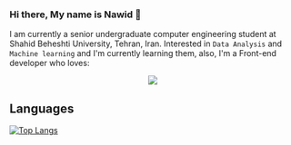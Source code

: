 ### Hi there, My name is Nawid 👋

I am currently a senior undergraduate computer engineering student at Shahid Beheshti University, Tehran, Iran. Interested in ```Data Analysis``` and ```Machine learning``` and I'm currently learning them, also, I'm a Front-end developer who loves:
<p align="center">
  <a href="https://skillicons.dev">
    <img src="https://skillicons.dev/icons?i=react,flutter" />
  </a>
</p>

## Languages
[![Top Langs](https://github-readme-stats.vercel.app/api/top-langs/?username=nawidadkhah&hide_progress=true&theme=highcontrast)](https://github.com/nawidadkhah?tab=repositories)



<!--
**nawidadkhah/nawidadkhah** is a ✨ _special_ ✨ repository because its `README.md` (this file) appears on your GitHub profile.

Here are some ideas to get you started:

- 🔭 I’m currently working on ...

- 👯 I’m looking to collaborate on ...
- 🤔 I’m looking for help with ...
- 💬 Ask me about ...
- 📫 How to reach me: ...
- 😄 Pronouns: ...
- ⚡ Fun fact: ...
-->
